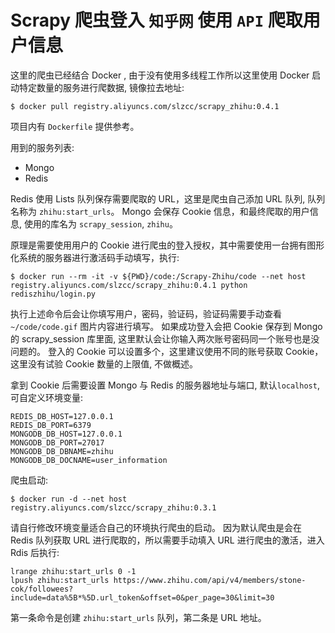 # Scrapy 爬虫登入 `知乎网` 使用 `API` 爬取用户信息
这里的爬虫已经结合 Docker , 由于没有使用多线程工作所以这里使用 Docker 启动特定数量的服务进行爬数据, 镜像拉去地址:
```
$ docker pull registry.aliyuncs.com/slzcc/scrapy_zhihu:0.4.1
```
项目内有 `Dockerfile` 提供参考。

用到的服务列表:
 *  Mongo
 *  Redis

Redis 使用 Lists 队列保存需要爬取的 URL，这里是爬虫自己添加 URL 队列, 队列名称为 `zhihu:start_urls`。
Mongo 会保存 Cookie 信息，和最终爬取的用户信息, 使用的库名为 `scrapy_session`, `zhihu`。

原理是需要使用用户的 Cookie 进行爬虫的登入授权，其中需要使用一台拥有图形化系统的服务器进行激活码手动填写，执行:
```
$ docker run --rm -it -v ${PWD}/code:/Scrapy-Zhihu/code --net host registry.aliyuncs.com/slzcc/scrapy_zhihu:0.4.1 python rediszhihu/login.py
```
执行上述命令后会让你填写用户，密码，验证码，验证码需要手动查看 `~/code/code.gif` 图片内容进行填写。
如果成功登入会把 Cookie 保存到 Mongo 的 scrapy_session 库里面, 这里默认会让你输入两次账号密码同一个账号也是没问题的。
登入的 Cookie 可以设置多个，这里建议使用不同的账号获取 Cookie，这里没有试验 Cookie 数量的上限值, 不做概述。

拿到 Cookie 后需要设置 Mongo 与 Redis 的服务器地址与端口, 默认`localhost`, 可自定义环境变量:
```
REDIS_DB_HOST=127.0.0.1
REDIS_DB_PORT=6379
MONGODB_DB_HOST=127.0.0.1
MONGODB_DB_PORT=27017
MONGODB_DB_DBNAME=zhihu
MONGODB_DB_DOCNAME=user_information
``` 
爬虫启动:
```
$ docker run -d --net host registry.aliyuncs.com/slzcc/scrapy_zhihu:0.3.1
```
请自行修改环境变量适合自己的环境执行爬虫的启动。
因为默认爬虫是会在 Redis 队列获取 URL 进行爬取的，所以需要手动填入 URL 进行爬虫的激活，进入 Rdis 后执行:
```
lrange zhihu:start_urls 0 -1
lpush zhihu:start_urls https://www.zhihu.com/api/v4/members/stone-cok/followees?include=data%5B*%5D.url_token&offset=0&per_page=30&limit=30
```
第一条命令是创建 `zhihu:start_urls` 队列，第二条是 URL 地址。
